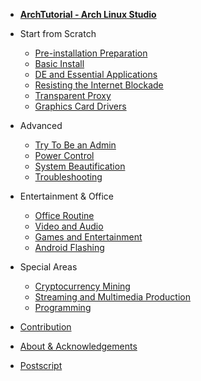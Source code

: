 - [**ArchTutorial - Arch Linux Studio**](uk/)

- Start from Scratch

  - [Pre-installation Preparation](uk/rookie/archlinux_pre_install)
  - [Basic Install](uk/rookie/basic_install)
  - [DE and Essential Applications](uk/rookie/DE&App)
  - [Resisting the Internet Blockade](uk/rookie/fxckGFW)
  - [Transparent Proxy](uk/rookie/transparentProxy)
  - [Graphics Card Drivers](uk/rookie/graphic_driver)

- Advanced

  - [Try To Be an Admin](uk/advanced/beAdmin)
  - [Power Control](uk/advanced/undervoltage)
  - [System Beautification](uk/advanced/beauty)
  - [Troubleshooting](/advanced/troubleshooting)

- Entertainment & Office

  - [Office Routine](uk/play&office/office)
  - [Video and Audio](uk/play&office/media)
  - [Games and Entertainment](uk/play&office/play)
  - [Android Flashing](uk/play&office/android)

- Special Areas

  - [Cryptocurrency Mining](uk/exclusive/mine)
  - [Streaming and Multimedia Production](uk/exclusive/media)
  - [Programming](uk/exclusive/code)

- [Contribution](uk/contribution.md)
- [About & Acknowledgements](uk/about.md)
- [Postscript](uk/postscript.md)
